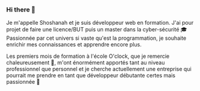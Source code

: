 ### Hi there 👋

Je m'appelle Shoshanah et je suis développeur web en formation. J'ai pour projet de faire une licence/BUT puis un master dans la cyber-sécurité <font style="vertical-align: inherit;"><font style="vertical-align: inherit;">🎓</font></font>
Passionnée par cet univers si vaste qu'est la programmation, je souhaite enrichir mes connaissances et apprendre encore plus.

Les premiers mois de formation à l'école O'clock, que je remercie chaleureusement <font style="vertical-align: inherit;"><font style="vertical-align: inherit;">🙏</font></font>, m'ont énormément apportés tant au niveau professionnel que personnel et je cherche actuellement une entreprise qui pourrait me prendre en tant que développeur débutante certes mais passionnée <font style="vertical-align: inherit;"><font style="vertical-align: inherit;">🤩</font></font>

<!--
**ShoshanahBarzilai/ShoshanahBarzilai** is a ✨ _special_ ✨ repository because its `README.md` (this file) appears on your GitHub profile.

Here are some ideas to get you started:

- 🔭 I’m currently working on ...
- 🌱 I’m currently learning ...
- 👯 I’m looking to collaborate on ...
- 🤔 I’m looking for help with ...
- 💬 Ask me about ...
- 📫 How to reach me: ...
- 😄 Pronouns: ...
- ⚡ Fun fact: ...
-->
